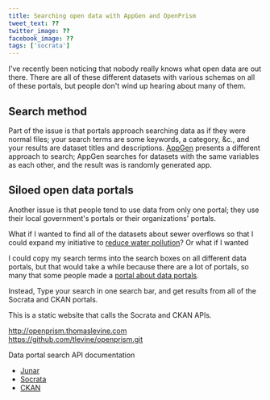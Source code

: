 ```yaml
---
title: Searching open data with AppGen and OpenPrism
tweet_text: ??
twitter_image: ??
facebook_image: ??
tags: ['socrata']
---
```

I've recently been noticing that nobody really knows what open data
are out there. There are all of these different datasets with various
schemas on all of these portals, but people don't wind up hearing
about many of them.

## Search method
Part of the issue is that portals approach searching data as if they
were normal files; your search terms are some keywords, a category, &c.,
and your results are dataset titles and descriptions.
[AppGen](http://www.appgen.me/) presents a different approach to search;
AppGen searches for datasets with the same variables as each other,
and the result was is randomly generated app.

## Siloed open data portals
Another issue is that people tend to use data from only one portal;
they use their local government's portals or their organizations' portals.

What if I wanted to find all of the datasets about sewer overflows so
that I could expand my initiative to [reduce water pollution](http://dontflush.me)?
Or what if I wanted 

I could copy my search terms into the search boxes on all different data
portals, but that would take a while because there are a lot of portals,
so many that some people made a [portal about data portals](http://datacatalogs.org).

Instead,
Type your search in one search bar, and get results from all of the Socrata and CKAN portals.

This is a static website that calls the Socrata and CKAN APIs.

http://openprism.thomaslevine.com
https://github.com/tlevine/openprism.git


Data portal search API documentation

* [Junar](http://wiki.junar.com/index.php/API)
* [Socrata](https://github.com/jasonlally/open-data-browser/blob/dev/data/dataportalapi.py)
* [CKAN](http://docs.ckan.org/en/ckan-1.7/apiv3.html)
